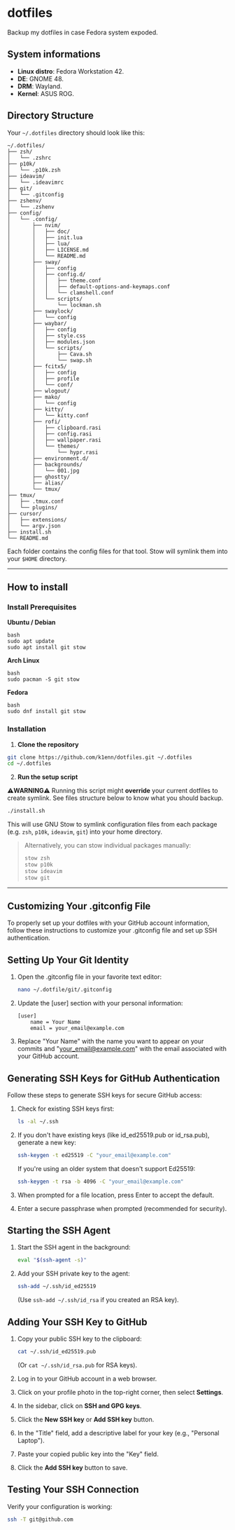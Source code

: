 # **dotfiles**

Backup my dotfiles in case Fedora system expoded.

## **System informations**

- **Linux distro**: Fedora Workstation 42.
- **DE**: GNOME 48.
- **DRM**: Wayland.
- **Kernel**: ASUS ROG.

## **Directory Structure**

Your `~/.dotfiles` directory should look like this:

```
~/.dotfiles/
├── zsh/
│   └── .zshrc
├── p10k/
│   └── .p10k.zsh
├── ideavim/
│   └── .ideavimrc
├── git/
│   └── .gitconfig
├── zshenv/
│   └── .zshenv
├── config/
│   └── .config/
│       ├── nvim/
│       │   ├── doc/
│       │   ├── init.lua
│       │   ├── lua/
│       │   ├── LICENSE.md
│       │   └── README.md
│       ├── sway/
│       │   ├── config
│       │   ├── config.d/
│       │   │   ├── theme.conf
│       │   │   ├── default-options-and-keymaps.conf
│       │   │   └── clamshell.conf
│       │   └── scripts/
│       │       └── lockman.sh
│       ├── swaylock/
│       │   └── config
│       ├── waybar/
│       │   ├── config
│       │   ├── style.css
│       │   ├── modules.json
│       │   └── scripts/
│       │       ├── Cava.sh
│       │       └── swap.sh
│       ├── fcitx5/
│       │   ├── config
│       │   ├── profile
│       │   └── conf/
│       ├── wlogout/
│       ├── mako/
│       │   └── config
│       ├── kitty/
│       │   └── kitty.conf
│       ├── rofi/
│       │   ├── clipboard.rasi
│       │   ├── config.rasi
│       │   ├── wallpaper.rasi
│       │   └── themes/
│       │       └── hypr.rasi
│       ├── environment.d/
│       ├── backgrounds/
│       │   └── 001.jpg
│       ├── ghostty/
│       ├── alias/
│       └── tmux/
├── tmux/
│   ├── .tmux.conf
│   └── plugins/
├── cursor/
│   ├── extensions/
│   └── argv.json
├── install.sh
└── README.md
```

Each folder contains the config files for that tool. Stow will symlink them into your `$HOME` directory.

---

## **How to install**

### **Install Prerequisites**

**Ubuntu / Debian**

```
bash
sudo apt update
sudo apt install git stow
```

**Arch Linux**

```
bash
sudo pacman -S git stow
```

**Fedora**

```
bash
sudo dnf install git stow
```

### **Installation**

1. **Clone the repository**

```bash
git clone https://github.com/k1enn/dotfiles.git ~/.dotfiles
cd ~/.dotfiles
```

2. **Run the setup script**

⚠️**WARNING**⚠️
Running this script might **override** your current dotfiles to create symlink. See files structure below to know what you should backup.

```bash
./install.sh
```

This will use GNU Stow to symlink configuration files from each package (e.g. `zsh`, `p10k`, `ideavim`, `git`) into your home directory.

> Alternatively, you can stow individual packages manually:
>
> ```bash
> stow zsh
> stow p10k
> stow ideavim
> stow git
> ```

---

## Customizing Your .gitconfig File

To properly set up your dotfiles with your GitHub account information, follow these instructions to customize your .gitconfig file and set up SSH authentication.

## Setting Up Your Git Identity

1. Open the .gitconfig file in your favorite text editor:

   ```bash
   nano ~/.dotfile/git/.gitconfig
   ```

2. Update the [user] section with your personal information:

   ```
   [user]
       name = Your Name
       email = your_email@example.com
   ```

3. Replace "Your Name" with the name you want to appear on your commits and "your_email@example.com" with the email associated with your GitHub account.

## Generating SSH Keys for GitHub Authentication

Follow these steps to generate SSH keys for secure GitHub access:

1. Check for existing SSH keys first:

   ```bash
   ls -al ~/.ssh
   ```

2. If you don't have existing keys (like id_ed25519.pub or id_rsa.pub), generate a new key:

   ```bash
   ssh-keygen -t ed25519 -C "your_email@example.com"
   ```

   If you're using an older system that doesn't support Ed25519:

   ```bash
   ssh-keygen -t rsa -b 4096 -C "your_email@example.com"
   ```

3. When prompted for a file location, press Enter to accept the default.

4. Enter a secure passphrase when prompted (recommended for security).

## Starting the SSH Agent

1. Start the SSH agent in the background:

   ```bash
   eval "$(ssh-agent -s)"
   ```

2. Add your SSH private key to the agent:
   ```bash
   ssh-add ~/.ssh/id_ed25519
   ```
   (Use `ssh-add ~/.ssh/id_rsa` if you created an RSA key).

## Adding Your SSH Key to GitHub

1. Copy your public SSH key to the clipboard:

   ```bash
   cat ~/.ssh/id_ed25519.pub
   ```

   (Or `cat ~/.ssh/id_rsa.pub` for RSA keys).

2. Log in to your GitHub account in a web browser.

3. Click on your profile photo in the top-right corner, then select **Settings**.

4. In the sidebar, click on **SSH and GPG keys**.

5. Click the **New SSH key** or **Add SSH key** button.

6. In the "Title" field, add a descriptive label for your key (e.g., "Personal Laptop").

7. Paste your copied public key into the "Key" field.

8. Click the **Add SSH key** button to save.

## Testing Your SSH Connection

Verify your configuration is working:

```bash
ssh -T git@github.com
```
